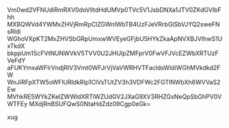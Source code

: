 Vm0wd2VFNUdiRmRXV0doVlltdHdUMVp0TVc5V1JsbDNXa1JTV0ZKdGVIbFhh
MXBQWVd4YWMxZHVjRmRpClZGWnlWbTB4UzFJeVRrbGlSbVJYQ2sweFNsRldi
WGhoVXpKT2MxZHVSbGRpUmxwWVEyeGFjbU5HYkZkaApNVXBJVlhwS1UxTkdX
bkppUm1ScFVtNUNWVkV5TVV0U2JHUlpZMFprV0FwVFJVcEZWbXRTUzFVeFdY
aFUKYmxaWFlrVndjRlV3Vmt0WFJrVjVaVWRHVTFacldsWldiWGhMVkdkd2FW
WnJiRFpXTW5oWFlURldkRlp1ClVsTUtZV3h3VDFWc2FGTlNWbXh6WVVaS2Ew
MVhkRE5WYkZKelZWWldXRTlWZUdGV2JXaG9XV3RHZGxNeQpSbGhPV0VWTFEy
MXdjRnBSUFQwS0NtaHdZdz09Cgp0eGk=

xug